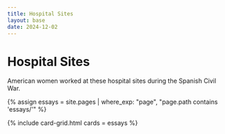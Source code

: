 ```yaml
---
title: Hospital Sites
layout: base
date: 2024-12-02
---
```


# Hospital Sites
American women worked at these hospital sites during the Spanish Civil War. 

{% assign essays = site.pages | where_exp: "page", "page.path contains 'essays/'" %}

{% include card-grid.html cards = essays %}

